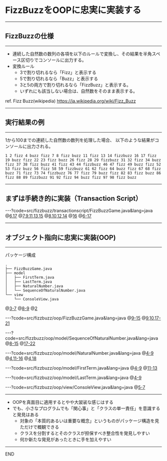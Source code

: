 # FizzBuzzをOOPに忠実に実装する

---

## FizzBuzzの仕様

---

* 連続した自然数の数列の各項を以下のルールで変換し、その結果を半角スペース区切りでコンソールに出力する。
* 変換ルール
  * 3で割り切れるなら「Fizz」と表示する
  * 5で割り切れるなら「Buzz」と表示する
  * 3と5の両方で割り切れるなら「FizzBuzz」と表示する。
  * いずれにも該当しない場合は、自然数をそのまま表示する。

ref. Fizz Buzz(wikipedia) https://ja.wikipedia.org/wiki/Fizz_Buzz

---

## 実行結果の例
---

1から100までの連続した自然数の数列を処理した場合、
以下のような結果がコンソールに出力される。

```text
1 2 fizz 4 buzz fizz 7 8 fizz buzz 11 fizz 13 14 fizzbuzz 16 17 fizz 19 buzz fizz 22 23 fizz buzz 26 fizz 28 29 fizzbuzz 31 32 fizz 34 buzz fizz 37 38 fizz buzz 41 fizz 43 44 fizzbuzz 46 47 fizz 49 buzz fizz 52 53 fizz buzz 56 fizz 58 59 fizzbuzz 61 62 fizz 64 buzz fizz 67 68 fizz buzz 71 fizz 73 74 fizzbuzz 76 77 fizz 79 buzz fizz 82 83 fizz buzz 86 fizz 88 89 fizzbuzz 91 92 fizz 94 buzz fizz 97 98 fizz buzz
```

---

## まずは手続き的に実装（Transaction Script）

---?code=src/fizzbuzz/transactionscript/FizzBuzzGame.java&lang=java
@[6,17](「連続した自然数の数列」という重要な概念が繰り返し構文の中に隠れている)
@[7,9,11,13,15](「割り切れた場合」という意図がわかりにくい)
@[8,10,12,14](「判断->変換」と「コンソール出力」の２つの関心事が強く結合している)
@[16](「各項を半角スペース区切りで出力する」という意図がわかりにくい)
@[6-17](forループの中でif文分岐、というネストは読むのがめんどう)

---

## オブジェクト指向に忠実に実装(OOP)

---

パッケージ構成

```text
.
├── FizzBuzzGame.java
├── model
│   ├── FirstTerm.java
│   ├── LastTerm.java
│   ├── NaturalNumber.java
│   └── SequenceOfNaturalNumber.java
└── view
    └── ConsoleView.java
```
@[3-7](「初項」「末項」「自然数」「連続した自然数の数列」という重要な概念（ドメインモデル）を明示的に。)
@[8-9](「コンソールに出力する」というのはFizzBuzzゲームの本質的な関心事ではないが「表示」の重要な要件。)
@[2](FizzBuzzGameは「modelを使ってviewへ出力する」ことだけに専念する。)

---?code=src/fizzbuzz/oop/FizzBuzzGame.java&lang=java
@[9-15](初期化：初項と末項を保持)
@[9,10,17-21](modelを使ってviewへ出力する)

---?code=src/fizzbuzz/oop/model/SequenceOfNaturalNumber.java&lang=java
@[8-15](初期化：初項と末項の整合性をチェック、初項と末項を元に自然数のリストを作って保持)
@[17-22](自身がviewへ出力される際のテキスト表現を返す)

---?code=src/fizzbuzz/oop/model/NaturalNumber.java&lang=java
@[4-9](初期化：自然数としての整合性チェック、値を保持する)
@[4,11-16](FizzBuzzGameのテキスト表現を返す)
@[4,18](このクラス内だけで使う「割り切れる」という概念を明示的に表現する説明的な関数)

---?code=src/fizzbuzz/oop/model/FirstTerm.java&lang=java
@[4-9](初期化：初項としての整合性チェック、値を保持する)
@[11-13](末項との関係を検査する関数)

---?code=src/fizzbuzz/oop/model/LastTerm.java&lang=java
@[4-9](初期化：末項としての整合性チェック、値を保持する)

---?code=src/fizzbuzz/oop/view/ConsoleView.java&lang=java
@[5-7](引数で受け取ったものをコンソールへ出力するだけ)

---

* OOPを真面目に適用するとやや大袈裟な感じはする
* でも、小さなプログラムでも「関心事」と「クラスの単一責任」を意識すると発見はある
  * 対象の「本質的あるいは重要な概念」というものがパッケージ構造を見ただけで概観できる
  * クラスを分割するとそのクラスが担保すべき整合性を発見しやすい
  * 何か新たな発見があったときに手を加えやすい

---
END
